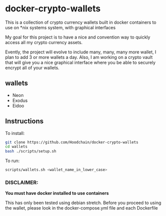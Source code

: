 # docker-crypto-wallets
This is a collection of crypto currency wallets built in docker containers to use on *nix systems system, with graphical interfaces

My goal for this project is to have a nice and convention way to quickly access all my crypto currency assets.

Evently, the project will evolve to include many, many, many more wallet, I plan to add 3 or more wallets a day.
Also, I am working on a crypto vault that will give you a nice graphical interface where you be able to securely encrypt all of your wallets.

## wallets
* Neon 
* Exodus
* Eidoo

## Instructions
To install:
```bash
git clone https://github.com/Hoodchain/docker-crypto-wallets
cd wallets
bash ./scripts/setup.sh
```

To run:
```bash
scripts/wallets.sh <wallet_name_in_lower_case>
```

### DISCLAIMER:
**You must have docker installed to use containers**

This has only been tested using debian stretch. Before you proceed to using the wallet, please look in the docker-compose.yml file and each Dockerfile